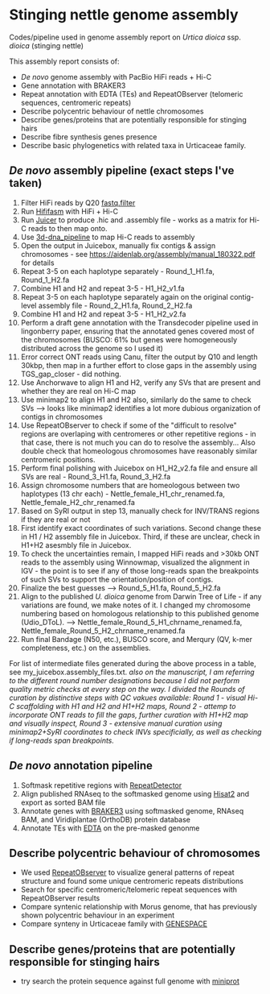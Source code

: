 # Stinging nettle genome assembly
Codes/pipeline used in genome assembly report on _Urtica dioica_ ssp. _dioica_ (stinging nettle)

This assembly report consists of: 
- _De novo_ genome assembly with PacBio HiFi reads + Hi-C
- Gene annotation with BRAKER3 
- Repeat annotation with EDTA (TEs) and RepeatOBserver (telomeric sequences, centromeric repeats)
- Describe polycentric behaviour of nettle chromosomes
- Describe genes/proteins that are potentially responsible for stinging hairs
- Describe fibre synthesis genes presence
- Describe basic phylogenetics with related taxa in Urticaceae family. 

## _De novo_ assembly pipeline (exact steps I've taken)
1) Filter HiFi reads by Q20 [fastq.filter](https://github.com/LUMC/fastq-filter)
2) Run [Hififasm](https://hifiasm.readthedocs.io/en/latest/) with HiFi + Hi-C
3) Run [Juicer](https://github.com/aidenlab/juicer) to produce .hic and .assembly file - works as a matrix for Hi-C reads to then map onto. 
4) Use [3d-dna_pipeline](https://github.com/aidenlab/3d-dna) to map Hi-C reads to assembly
5) Open the output in Juicebox, manually fix contigs & assign chromosomes - see https://aidenlab.org/assembly/manual_180322.pdf for details
6) Repeat 3-5 on each haplotype separately - Round_1_H1.fa, Round_1_H2.fa
7) Combine H1 and H2 and repeat 3-5 - H1_H2_v1.fa
8) Repeat 3-5 on each haplotype separately again on the original contig-level assembly file - Round_2_H1.fa, Round_2_H2.fa
9) Combine H1 and H2 and repeat 3-5 - H1_H2_v2.fa
10) Perform a draft gene annotation with the Transdecoder pipeline used in lingonberry paper, ensuring that the annotated genes covered most of the chromosomes (BUSCO: 61% but genes were homogeneously distributed across the genome so I used it)
11) Error correct ONT reads using Canu, filter the output by Q10 and length 30kbp, then map in a further effort to close gaps in the assembly using TGS_gap_closer - did nothing. 
12) Use Anchorwave to align H1 and H2, verify any SVs that are present and whether they are real on Hi-C map
13) Use minimap2 to align H1 and H2 also, similarly do the same to check SVs --> looks like minimap2 identifies a lot more dubious organization of contigs in chromosomes
14) Use RepeatOBserver to check if some of the "difficult to resolve" regions are overlaping with centromeres or other repetitive regions - in that case, there is not much you can do to resolve the assembly... Also double check that homeologous chromosomes have reasonably similar centromeric positions. 
15) Perform final polishing with Juicebox on H1_H2_v2.fa file and ensure all SVs are real - Round_3_H1.fa, Round_3_H2.fa
16) Assign chromosome numbers that are homeologous between two haplotypes (13 chr each) - Nettle_female_H1_chr_renamed.fa, Nettle_female_H2_chr_renamed.fa
17) Based on SyRI output in step 13, manually check for INV/TRANS regions if they are real or not
18) First identify exact coordinates of such variations. Second change these in H1 / H2 assembly file in Juicebox. Third, if these are unclear, check in H1+H2 asesmbly file in Juicebox.
19) To check the uncertainties remain, I mapped HiFi reads and >30kb ONT reads to the assembly using Winnowmap, visualized the alignment in IGV - the point is to see if any of those long-reads span the breakpoints of such SVs to support the orientation/position of contigs.
20) Finalize the best guesses --> Round_5_H1.fa, Round_5_H2.fa
21) Align to the published _U. dioica_ genome from Darwin Tree of Life - if any variations are found, we make notes of it. I changed my chromosome numbering based on homologous relationship to this published genome (Udio_DToL). --> Nettle_female_Round_5_H1_chrname_renamed.fa, Nettle_female_Round_5_H2_chrname_renamed.fa
22) Run final Bandage (N50, etc.), BUSCO score, and Merqury (QV, k-mer completeness, etc.) on the assemblies.


For list of intermediate files generated during the above process in a table, see my_juicebox.assembly_files.txt.
_also on the manuscript, I am referring to the different round number designations because I did not perform quality metric checks at every step on the way. I divided the Rounds of curation by distinctive steps with QC vakues available: Round 1 - visual Hi-C scaffolding with H1 and H2 and H1+H2 maps, Round 2 - attemp to incorporate ONT reads to fill the gaps, further curation with H1+H2 map and visually inspect, Round 3 - extensive manual curation using minimap2+SyRI coordinates to check INVs specificially, as well as checking if long-reads span breakpoints._


## _De novo_ annotation pipeline 
1) Softmask repetitive regions with [RepeatDetector](https://github.com/nextgenusfs/redmask)
2) Align published RNAseq to the softmasked genome using [Hisat2](https://daehwankimlab.github.io/hisat2/) and export as sorted BAM file
3) Annotate genes with [BRAKER3](https://github.com/Gaius-Augustus/BRAKER) using softmasked genome, RNAseq BAM, and Viridiplantae (OrthoDB) protein database
4) Annotate TEs with [EDTA](https://github.com/oushujun/EDTA) on the pre-masked genonme

## Describe polycentric behaviour of chromosomes  
- We used [RepeatOBserver](https://github.com/celphin/RepeatOBserverV1/tree/main) to visualize general patterns of repeat structure and found some unique centromeric repeats distributions
- Search for specific centromeric/telomeric repeat sequences with RepeatOBserver results
- Compare syntenic relationship with Morus genome, that has previously shown polycentric behaviour in an experiment
- Compare synteny in Urticaceae family with [GENESPACE](https://github.com/jtlovell/GENESPACE)


## Describe genes/proteins that are potentially responsible for stinging hairs
- try search the protein sequence against full genome with [miniprot](https://github.com/lh3/miniprot)


